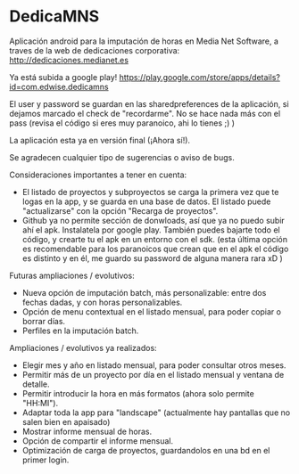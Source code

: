 DedicaMNS
=========

Aplicación android para la imputación de horas en Media Net Software, a traves de la web de dedicaciones corporativa: http://dedicaciones.medianet.es

Ya está subida a google play! https://play.google.com/store/apps/details?id=com.edwise.dedicamns

El user y password se guardan en las sharedpreferences de la aplicación, si dejamos marcado el check de "recordarme". No se hace nada más con el pass (revisa el código si eres muy paranoico, ahi lo tienes ;) )

La aplicación esta ya en versión final (¡Ahora sí!).

Se agradecen cualquier tipo de sugerencias o aviso de bugs.

Consideraciones importantes a tener en cuenta:
  - El listado de proyectos y subproyectos se carga la primera vez que te logas en la app, y se guarda en una base de datos. El listado puede "actualizarse" con la opción "Recarga de proyectos".
  - Github ya no permite sección de donwloads, así que ya no puedo subir ahí el apk. Instalatela por google play. También puedes bajarte todo el código, y crearte tu el apk en un entorno con el sdk. (esta última opción es recomendable para los paranoicos que crean que en el apk el código es distinto y en él, me guardo su password de alguna manera rara xD )
 
Futuras ampliaciones / evolutivos:    
  - Nueva opción de imputación batch, más personalizable: entre dos fechas dadas, y con horas personalizables.
  - Opción de menu contextual en el listado mensual, para poder copiar o borrar días.
  - Perfiles en la imputación batch.
  
Ampliaciones / evolutivos ya realizados:
  - Elegir mes y año en listado mensual, para poder consultar otros meses.
  - Permitir más de un proyecto por día en el listado mensual y ventana de detalle.
  - Permitir introducir la hora en más formatos (ahora solo permite "HH:MI").
  - Adaptar toda la app para "landscape" (actualmente hay pantallas que no salen bien en apaisado)
  - Mostrar informe mensual de horas.
  - Opción de compartir el informe mensual.
  - Optimización de carga de proyectos, guardandolos en una bd en el primer login. 
  
  

